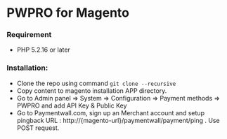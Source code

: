 # PWPRO for Magento

### Requirement

* PHP 5.2.16 or later

### Installation:

* Clone the repo using command ``` git clone --recursive ```
* Copy content to magento installation APP directory.
* Go to Admin panel => System => Configuration => Payment methods => PWPRO and add API Key & Public Key
* Go to Paymentwall.com, sign up an Merchant account and setup pingback URL : http://{magento-url}/paymentwall/payment/ping . Use POST request.